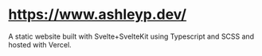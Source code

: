 # https://www.ashleyp.dev/

A static website built with Svelte+SvelteKit using Typescript and SCSS and hosted with Vercel.
